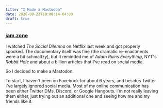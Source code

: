 ```yaml
---
title: "I Made a Mastodon"
date: 2020-09-23T18:08:14-04:00
draft: true
---
```


### [jam.zone](https://jam.zone/)

I watched _The Social Dilemna_ on Netflix last week and got properly spooked. The documentary itself was fine (the dramatic re-enactments were a bit schmaltzy), but it reminded me of _Adam Ruins Everything_, NYT's _Rabbit Hole_ and about a billion articles that I've read on social media.

So I decided to make a Mastodon.

To start, I haven't been on Facebook for about 6 years, and besides Twitter I've largely ignored social media. Most of my online communication has been either Twitter DMs, Discord, or Google Hangouts. I'm not really leaving them either, just trying out an additional one and seeing how me and my friends like it.